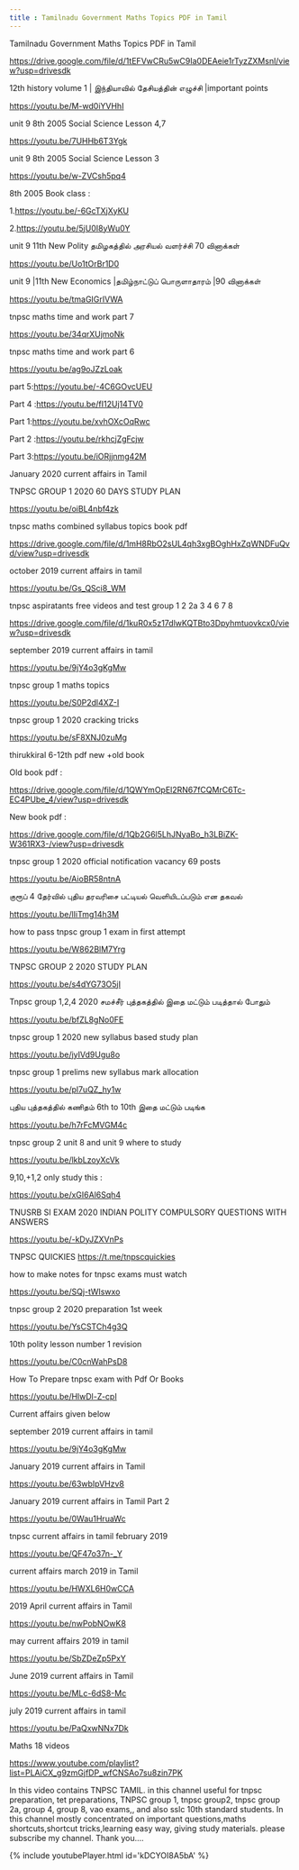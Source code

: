 ```yaml
---
title : Tamilnadu Government Maths Topics PDF in Tamil
---
```


Tamilnadu Government Maths Topics PDF in Tamil

https://drive.google.com/file/d/1tEFVwCRu5wC9Ia0DEAeie1rTyzZXMsnl/view?usp=drivesdk

12th history volume 1 | இந்தியாவில் தேசியத்தின் எழுச்சி |important points

https://youtu.be/M-wd0iYVHhI

unit 9 8th 2005 Social Science Lesson 4,7

https://youtu.be/7UHHb6T3Ygk

unit 9 8th 2005 Social Science Lesson 3

https://youtu.be/w-ZVCsh5pq4

8th 2005 Book class :

1.https://youtu.be/-6GcTXjXyKU

2.https://youtu.be/5jU0I8yWu0Y

unit 9 11th New Polity தமிழகத்தில் அரசியல் வளர்ச்சி 70 வினாக்கள்

https://youtu.be/Uo1tOrBr1D0

unit 9 |11th New Economics |தமிழ்நாட்டுப் பொருளாதாரம் |90 வினாக்கள்

https://youtu.be/tmaGIGrIVWA

tnpsc maths time and work part 7

https://youtu.be/34qrXUjmoNk

tnpsc maths time and work part 6

https://youtu.be/ag9oJZzLoak

part 5:https://youtu.be/-4C6GOvcUEU

Part 4 :https://youtu.be/fI12Uj14TV0

Part 1:https://youtu.be/xvhOXcOqRwc

Part 2 :https://youtu.be/rkhcjZgFcjw

Part 3:https://youtu.be/iORjjnmg42M

January 2020 current affairs in Tamil

TNPSC GROUP 1 2020 60 DAYS STUDY PLAN

https://youtu.be/oiBL4nbf4zk

tnpsc maths combined syllabus topics book pdf

https://drive.google.com/file/d/1mH8RbO2sUL4qh3xgBOghHxZqWNDFuQvd/view?usp=drivesdk

october 2019 current affairs in tamil

https://youtu.be/Gs_QSci8_WM

tnpsc aspiratants free videos and test group 1 2 2a 3 4 6 7 8

https://drive.google.com/file/d/1kuR0x5z17dlwKQTBto3Dpyhmtuovkcx0/view?usp=drivesdk

september 2019 current affairs in tamil

https://youtu.be/9jY4o3gKgMw

tnpsc group 1 maths topics

https://youtu.be/S0P2dl4XZ-I

tnpsc group 1 2020 cracking tricks

https://youtu.be/sF8XNJ0zuMg

thirukkiral 6-12th pdf new +old book

Old book pdf :

https://drive.google.com/file/d/1QWYmOpEl2RN67fCQMrC6Tc-EC4PUbe_4/view?usp=drivesdk

New book pdf :

https://drive.google.com/file/d/1Qb2G6l5LhJNyaBo_h3LBiZK-W361RX3-/view?usp=drivesdk

tnpsc group 1 2020 official notification vacancy 69 posts

https://youtu.be/AioBR58ntnA

குரூப் 4 தேர்வில் புதிய தரவரிசை பட்டியல் வெளியிடப்படும் என தகவல்

https://youtu.be/lIiTmg14h3M

how to pass tnpsc group 1 exam in first attempt

https://youtu.be/W862BlM7Yrg

TNPSC GROUP 2 2020 STUDY PLAN

https://youtu.be/s4dYG73O5jI


Tnpsc group 1,2,4 2020 சமச்சீர் புத்தகத்தில் இதை மட்டும் படித்தால் போதும்

https://youtu.be/bfZL8gNo0FE

tnpsc group 1 2020 new syllabus based study plan

https://youtu.be/jyIVd9Ugu8o

tnpsc group 1 prelims new syllabus mark allocation

https://youtu.be/pl7uQZ_hy1w

புதிய புத்தகத்தில் கணிதம் 6th to 10th  இதை மட்டும் படிங்க

https://youtu.be/h7rFcMVGM4c

tnpsc group 2 unit 8 and unit 9 where to study

https://youtu.be/lkbLzoyXcVk

9,10,+1,2 only study this :

https://youtu.be/xGI6Al6Sqh4

TNUSRB SI EXAM 2020 INDIAN POLITY COMPULSORY QUESTIONS WITH ANSWERS

https://youtu.be/-kDyJZXVnPs

TNPSC QUICKIES
https://t.me/tnpscquickies

how to make notes for tnpsc exams must watch

https://youtu.be/SQj-tWIswxo

tnpsc group 2 2020 preparation 1st week

https://youtu.be/YsCSTCh4g3Q

10th polity lesson number 1 revision

https://youtu.be/C0cnWahPsD8

How To Prepare tnpsc exam with Pdf Or Books

https://youtu.be/HlwDl-Z-cpI

Current affairs given below 

september 2019 current affairs in tamil

https://youtu.be/9jY4o3gKgMw

January 2019 current affairs in Tamil

https://youtu.be/63wbIpVHzv8

January 2019 current affairs in Tamil Part 2

https://youtu.be/0Wau1HruaWc

tnpsc current affairs in tamil february 2019

https://youtu.be/QF47o37n-_Y

current affairs march 2019 in Tamil

https://youtu.be/HWXL6H0wCCA

2019 April current affairs in Tamil

https://youtu.be/nwPobNOwK8

may current affairs 2019 in tamil

https://youtu.be/SbZDeZp5PxY

June 2019 current affairs in Tamil

https://youtu.be/MLc-6dS8-Mc

july 2019 current affairs in tamil

https://youtu.be/PaQxwNNx7Dk

Maths 18 videos

https://www.youtube.com/playlist?list=PLAiCX_g9zmGjfDP_wfCNSAo7su8zin7PK

In this video contains TNPSC TAMIL. in this channel useful for tnpsc preparation, tet preparations, TNPSC group 1, tnpsc group2, tnpsc group 2a, group 4, group 8, vao exams,, and also sslc 10th standard students. In this channel mostly concentrated on important questions,maths shortcuts,shortcut tricks,learning easy way, giving study materials. please subscribe my channel. Thank you....



{% include youtubePlayer.html id='kDCYOI8A5bA' %}
